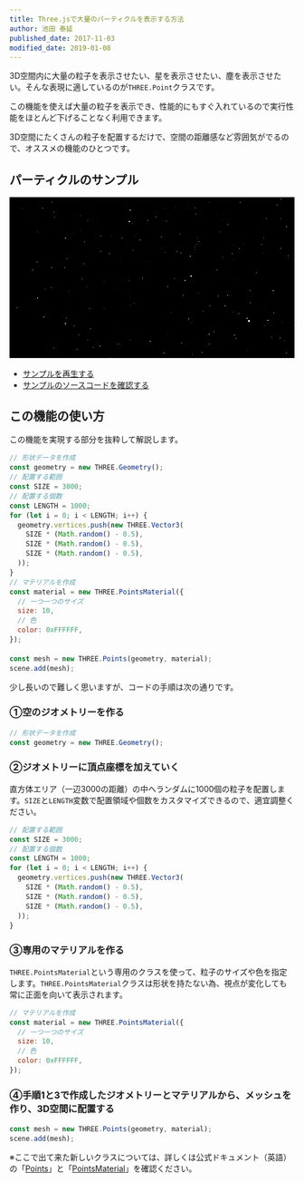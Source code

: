```yaml
---
title: Three.jsで大量のパーティクルを表示する方法
author: 池田 泰延
published_date: 2017-11-03
modified_date: 2019-01-08
---
```


3D空間内に大量の粒子を表示させたい、星を表示させたい、塵を表示させたい。そんな表現に適しているのが`THREE.Point`クラスです。

この機能を使えば大量の粒子を表示でき、性能的にもすぐ入れているので実行性能をほとんど下げることなく利用できます。

3D空間にたくさんの粒子を配置するだけで、空間の距離感など雰囲気がでるので、オススメの機能のひとつです。

## パーティクルのサンプル

![](../imgs/points.png)

- [サンプルを再生する](https://ics-creative.github.io/tutorial-three/samples/points.html)
- [サンプルのソースコードを確認する](../samples/points.html)


## この機能の使い方

この機能を実現する部分を抜粋して解説します。


```js
// 形状データを作成
const geometry = new THREE.Geometry();
// 配置する範囲
const SIZE = 3000;
// 配置する個数
const LENGTH = 1000;
for (let i = 0; i < LENGTH; i++) {
  geometry.vertices.push(new THREE.Vector3(
    SIZE * (Math.random() - 0.5),
    SIZE * (Math.random() - 0.5),
    SIZE * (Math.random() - 0.5),
  ));
}
// マテリアルを作成
const material = new THREE.PointsMaterial({
  // 一つ一つのサイズ
  size: 10,
  // 色
  color: 0xFFFFFF,
});

const mesh = new THREE.Points(geometry, material);
scene.add(mesh);
```


少し長いので難しく思いますが、コードの手順は次の通りです。

### ①空のジオメトリーを作る

```js
// 形状データを作成
const geometry = new THREE.Geometry();
```

### ②ジオメトリーに頂点座標を加えていく

直方体エリア（一辺3000の距離）の中へランダムに1000個の粒子を配置します。`SIZE`と`LENGTH`変数で配置領域や個数をカスタマイズできるので、適宜調整ください。


```js
// 配置する範囲
const SIZE = 3000;
// 配置する個数
const LENGTH = 1000;
for (let i = 0; i < LENGTH; i++) {
  geometry.vertices.push(new THREE.Vector3(
    SIZE * (Math.random() - 0.5),
    SIZE * (Math.random() - 0.5),
    SIZE * (Math.random() - 0.5),
  ));
}
```

### ③専用のマテリアルを作る

`THREE.PointsMaterial`という専用のクラスを使って、粒子のサイズや色を指定します。`THREE.PointsMaterial`クラスは形状を持たない為、視点が変化しても常に正面を向いて表示されます。

```js
// マテリアルを作成
const material = new THREE.PointsMaterial({
  // 一つ一つのサイズ
  size: 10,
  // 色
  color: 0xFFFFFF,
});
```
### ④手順1と3で作成したジオメトリーとマテリアルから、メッシュを作り、3D空間に配置する

```js
const mesh = new THREE.Points(geometry, material);
scene.add(mesh);
```




※ここで出て来た新しいクラスについては、詳しくは公式ドキュメント（英語）の「[Points](https://threejs.org/docs/#api/objects/Points)」と「[PointsMaterial](https://threejs.org/docs/#api/materials/PointsMaterial)」を確認ください。

